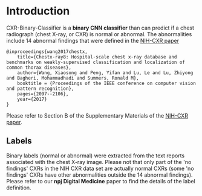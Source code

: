 # Introduction

CXR-Binary-Classifier is a **binary CNN classifier** than can predict if a chest radiograph (chest X-ray, or CXR) is normal or abnormal. The abnormalities include 14 abnormal findings that were defined in the [NIH-CXR paper](https://nihcc.app.box.com/v/ChestXray-NIHCC/file/256057377774)

    @inproceedings{wang2017chestx,
        title={Chestx-ray8: Hospital-scale chest x-ray database and benchmarks on weakly-supervised classification and localization of common thorax diseases},
        author={Wang, Xiaosong and Peng, Yifan and Lu, Le and Lu, Zhiyong and Bagheri, Mohammadhadi and Summers, Ronald M},
        booktitle = {Proceedings of the IEEE conference on computer vision and pattern recognition},
        pages={2097--2106},
        year={2017}
    }
Please refer to Section B of the Supplementary Materials of the [NIH-CXR paper](https://nihcc.app.box.com/v/ChestXray-NIHCC/file/256057377774).


## Labels

Binary labels (normal or abnormal) were extracted from the text reports associated with the chest X-ray image. Please not that only part of the 'no findings' CXRs in the NIH CXR data set are actually normal CXRs (some 'no findings' CXRs have other abnormalities outside the 14 abnormal findings). Please refer to our **npj Digital Medicine** paper to find the details of the label definition.
